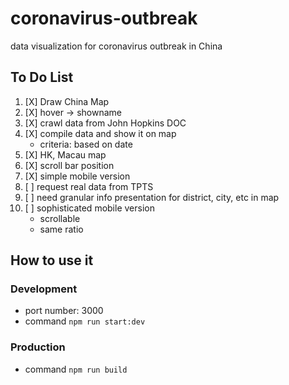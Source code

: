 # coronavirus-outbreak
data visualization for coronavirus outbreak in China

## To Do List
1. [X] Draw China Map
2. [X] hover -> showname
3. [X] crawl data from John Hopkins DOC
4. [X] compile data and show it on map
    * criteria: based on date
5. [X] HK, Macau map
6. [X] scroll bar position
7. [X] simple mobile version
8. [ ] request real data from TPTS
9. [ ] need granular info presentation for district, city, etc in map
10. [ ] sophisticated mobile version
    * scrollable
    * same ratio


## How to use it

### Development
* port number: 3000
* command `npm run start:dev`

### Production
* command `npm run build`
